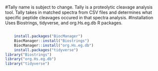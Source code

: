 #Tally
name is subject to change.
Tally is a proteolytic cleavage analysis tool. Tally takes in matched spectra from CSV files and determines what specific peptide cleavages occured in that spectra analysis.
#Installation
Uses Biostrings, tidyverse, and org.Hs.eg.db R packages. 

```R

    install.packages("BiocManager")
    BiocManager::install("Biostrings")
    BiocManager::install("org.Hs.eg.db")
    install.packages("tidyverse")
library("Biostrings")
library("org.Hs.eg.db")
library("tidyverse")

```
